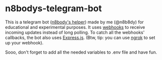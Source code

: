 # n8bodys-telegram-bot

This is a telegram bot ([n8body's helper](https://t.me/n8bodys_bot?start=botostore)) made by me (@n8b8dy) for educational and experimental purposes. It uses [webhooks](https://core.telegram.org/bots/api#setwebhook) to receive incoming updates instead of long polling. To catch all the webhooks' callbacks, the bot also uses [Express.js](https://expressjs.com/). (Btw, tip: you can use [ngrok](https://ngrok.com/) to set up your webhook).

Sooo, don't forget to add all the needed variables to .env file and have fun.
